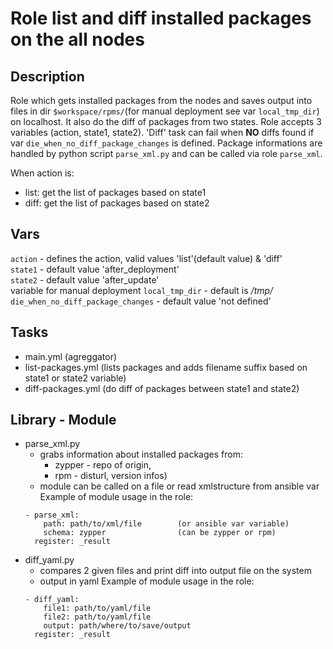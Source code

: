 Role list and diff installed packages on the all nodes
======================================================

Description
-----------
Role which gets installed packages from the nodes and saves output into files
in dir `$workspace/rpms/`(for manual deployment see var `local_tmp_dir`) on
localhost. It also do the diff of packages from two states. Role accepts 3
variables (action, state1, state2). 'Diff' task can fail when **NO** diffs found
if var `die_when_no_diff_package_changes` is defined. Package informations are
handled by python script `parse_xml.py` and can be called via role `parse_xml`.

When action is:
- list: get the list of packages based on state1
- diff: get the list of packages based on state2

Vars
----
`action` - defines the action, valid values 'list'(default value) & 'diff'  
`state1` - default value 'after_deployment'  
`state2` - default value 'after_update'  
variable for manual deployment `local_tmp_dir` - default is */tmp/*
`die_when_no_diff_package_changes` - default value 'not defined'

Tasks
-----
- main.yml (agreggator)
- list-packages.yml (lists packages and adds filename suffix based on state1 or
  state2 variable)
- diff-packages.yml (do diff of packages between state1 and state2)

Library - Module
-------
- parse_xml.py
  + grabs information about installed packages from: 
    + zypper - repo of origin,
    + rpm - disturl, version infos)
  + module can be called on a file or read xmlstructure from ansible var
  Example of module usage in the role:
  ```
  - parse_xml:
      path: path/to/xml/file        (or ansible var variable)
      schema: zypper                (can be zypper or rpm)
    register: _result
  ```
- diff_yaml.py
  + compares 2 given files and print diff into output file on the system
  + output in yaml
  Example of module usage in the role:
  ```
  - diff_yaml:
      file1: path/to/yaml/file
      file2: path/to/yaml/file
      output: path/where/to/save/output
    register: _result
  ```




